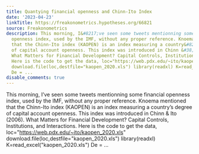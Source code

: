 ```yaml
---
title: Quantying financial openness and Chinn-Ito Index
date: '2023-04-23'
linkTitle: https://freakonometrics.hypotheses.org/66821
source: Freakonometrics
description: This morning, I&#8217;ve seen some tweets mentionning some financial
  openness index, used by the IMF, without any proper reference. Knoema mentioned
  that the Chinn-Ito index (KAOPEN) is an index measuring a country&#8217;s degree
  of capital account openness. This index was introduced in Chinn &#38; Ito (2006).
  What Matters for Financial Development? Capital Controls, Institutions, and Interactions.
  Here is the code to get the data, loc="https://web.pdx.edu/~ito/kaopen_2020.xls"
  download.file(loc,destfile="kaopen_2020.xls") library(readxl) K=read_excel("kaopen_2020.xls")
  De = ...
disable_comments: true
---
```

This morning, I&#8217;ve seen some tweets mentionning some financial openness index, used by the IMF, without any proper reference. Knoema mentioned that the Chinn-Ito index (KAOPEN) is an index measuring a country&#8217;s degree of capital account openness. This index was introduced in Chinn &#38; Ito (2006). What Matters for Financial Development? Capital Controls, Institutions, and Interactions. Here is the code to get the data, loc="https://web.pdx.edu/~ito/kaopen_2020.xls" download.file(loc,destfile="kaopen_2020.xls") library(readxl) K=read_excel("kaopen_2020.xls") De = ...